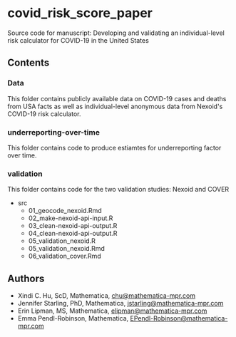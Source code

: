 # covid_risk_score_paper

Source code for manuscript:
Developing and validating an individual-level risk calculator for COVID-19 in the United States

## Contents

### Data
This folder contains publicly available data on COVID-19 cases and deaths from USA facts as well as individual-level anonymous data from Nexoid's COVID-19 risk calculator.

### underreporting-over-time
This folder contains code to produce estiamtes for underreporting factor over time.

### validation
This folder contains code for the two validation studies: Nexoid and COVER
* src
    * 01_geocode_nexoid.Rmd
    * 02_make-nexoid-api-input.R
    * 03_clean-nexoid-api-output.R
    * 04_clean-nexoid-api-output.R
    * 05_validation_nexoid.R
    * 05_validation_nexoid.Rmd
    * 06_validation_cover.Rmd

## Authors
* Xindi C. Hu, ScD, Mathematica, chu@mathematica-mpr.com
* Jennifer Starling, PhD, Mathematica, jstarling@mathematica-mpr.com 
* Erin Lipman, MS, Mathematica, elipman@mathematica-mpr.com
* Emma Pendl-Robinson, Mathematica, EPendl-Robinson@mathematica-mpr.com

